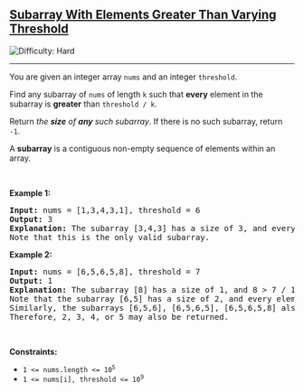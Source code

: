 <h2><a href="https://leetcode.com/problems/subarray-with-elements-greater-than-varying-threshold">Subarray With Elements Greater Than Varying Threshold</a></h2> <img src='https://img.shields.io/badge/Difficulty-Hard-red' alt='Difficulty: Hard' /><hr><p>You are given an integer array <code>nums</code> and an integer <code>threshold</code>.</p>

<p>Find any subarray of <code>nums</code> of length <code>k</code> such that <strong>every</strong> element in the subarray is <strong>greater</strong> than <code>threshold / k</code>.</p>

<p>Return<em> the <strong>size</strong> of <strong>any</strong> such subarray</em>. If there is no such subarray, return <code>-1</code>.</p>

<p>A <strong>subarray</strong> is a contiguous non-empty sequence of elements within an array.</p>

<p>&nbsp;</p>
<p><strong class="example">Example 1:</strong></p>

<pre>
<strong>Input:</strong> nums = [1,3,4,3,1], threshold = 6
<strong>Output:</strong> 3
<strong>Explanation:</strong> The subarray [3,4,3] has a size of 3, and every element is greater than 6 / 3 = 2.
Note that this is the only valid subarray.
</pre>

<p><strong class="example">Example 2:</strong></p>

<pre>
<strong>Input:</strong> nums = [6,5,6,5,8], threshold = 7
<strong>Output:</strong> 1
<strong>Explanation:</strong> The subarray [8] has a size of 1, and 8 &gt; 7 / 1 = 7. So 1 is returned.
Note that the subarray [6,5] has a size of 2, and every element is greater than 7 / 2 = 3.5. 
Similarly, the subarrays [6,5,6], [6,5,6,5], [6,5,6,5,8] also satisfy the given conditions.
Therefore, 2, 3, 4, or 5 may also be returned.</pre>

<p>&nbsp;</p>
<p><strong>Constraints:</strong></p>

<ul>
	<li><code>1 &lt;= nums.length &lt;= 10<sup>5</sup></code></li>
	<li><code>1 &lt;= nums[i], threshold &lt;= 10<sup>9</sup></code></li>
</ul>
